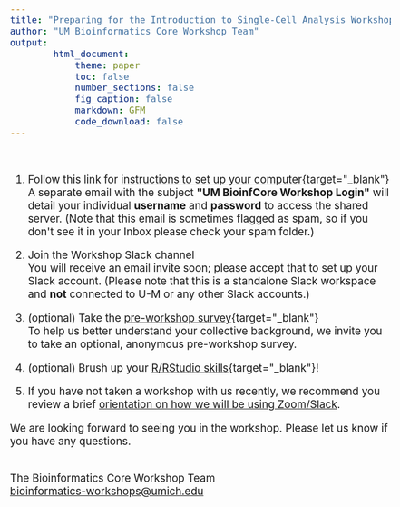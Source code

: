 ```yaml
---
title: "Preparing for the Introduction to Single-Cell Analysis Workshop"
author: "UM Bioinformatics Core Workshop Team"
output:
        html_document:
            theme: paper
            toc: false
            number_sections: false
            fig_caption: false
            markdown: GFM
            code_download: false
---
```

<style type="text/css">
body{ /* Normal  */
      font-size: 14pt;
  }
</style>

<br/>

1. Follow this link for [instructions to set up your computer](setup_instructions.html){target="_blank"}<br/>
A separate email with the subject **"UM BioinfCore Workshop Login"** will detail your individual **username** and **password** to access the shared server. (Note that this email is sometimes flagged as spam, so if you don't see it in your Inbox please check your spam folder.)

2. Join the Workshop Slack channel<br/>
You will receive an email invite soon; please accept that to set up your Slack account. (Please note that this is a standalone Slack workspace and **not** connected to U-M or any other Slack accounts.)

3. (optional) Take the [pre-workshop survey](https://michmed.org/qq87m){target="_blank"}<br/>
To help us better understand your collective background, we invite you to take an optional, anonymous pre-workshop survey.

4. (optional) Brush up your [R/RStudio skills](prereq_check.html#Do_I_need_to_brush_up_on_RR-Studio){target="_blank"}!

5. If you have not taken a workshop with us recently, we recommend you review a brief [orientation on how we will be using Zoom/Slack](https://www.mivideo.it.umich.edu/media/t/1_dqou12ko).

We are looking forward to seeing you in the workshop. Please let us know if you have any questions.<br/><br/>

The Bioinformatics Core Workshop Team<br/>
[bioinformatics-workshops@umich.edu](mailto:bioinformatics-workshops@umich.edu)
